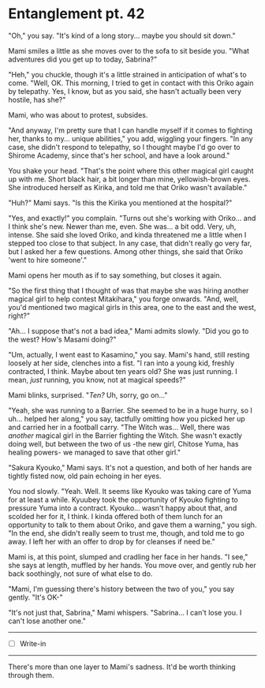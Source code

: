# Entanglement pt. 42

"Oh," you say. "It's kind of a long story... maybe you should sit down."

Mami smiles a little as she moves over to the sofa to sit beside you. "What adventures did you get up to today, Sabrina?"

"Heh," you chuckle, though it's a little strained in anticipation of what's to come. "Well, OK. This morning, I tried to get in contact with this Oriko again by telepathy. Yes, I know, but as you said, she hasn't actually been very hostile, has she?"

Mami, who was about to protest, subsides.

"And anyway, I'm pretty sure that I can handle myself if it comes to fighting her, thanks to my... unique abilities," you add, wiggling your fingers. "In any case, she didn't respond to telepathy, so I thought maybe I'd go over to Shirome Academy, since that's her school, and have a look around."

You shake your head. "That's the point where this other magical girl caught up with me. Short black hair, a bit longer than mine, yellowish-brown eyes. She introduced herself as Kirika, and told me that Oriko wasn't available."

"Huh?" Mami says. "Is this the Kirika you mentioned at the hospital?"

"Yes, and exactly!" you complain. "Turns out she's working with Oriko... and I think she's new. Newer than me, even. She was... a bit odd. Very, uh, intense. She said she loved Oriko, and kinda threatened me a little when I stepped too close to that subject. In any case, that didn't really go very far, but I asked her a few questions. Among other things, she said that Oriko 'went to hire someone'."

Mami opens her mouth as if to say something, but closes it again.

"So the first thing that I thought of was that maybe she was hiring another magical girl to help contest Mitakihara," you forge onwards. "And, well, you'd mentioned two magical girls in this area, one to the east and the west, right?"

"Ah... I suppose that's not a bad idea," Mami admits slowly. "Did you go to the west? How's Masami doing?"

"Um, actually, I went east to Kasamino," you say. Mami's hand, still resting loosely at her side, clenches into a fist. "I ran into a young kid, freshly contracted, I think. Maybe about ten years old? She was just running. I mean, *just* running, you know, not at magical speeds?"

Mami blinks, surprised. "*Ten?* Uh, sorry, go on..."

"Yeah, she was running to a Barrier. She seemed to be in a huge hurry, so I uh... helped her along," you say, tactfully omitting how you picked her up and carried her in a football carry. "The Witch was... Well, there was *another* magical girl in the Barrier fighting the Witch. She wasn't exactly doing well, but between the two of us -the new girl, Chitose Yuma, has healing powers- we managed to save that other girl."

"Sakura Kyouko," Mami says. It's not a question, and both of her hands are tightly fisted now, old pain echoing in her eyes.

You nod slowly. "Yeah. Well. It seems like Kyouko was taking care of Yuma for at least a while. Kyuubey took the opportunity of Kyouko fighting to pressure Yuma into a contract. Kyouko... wasn't happy about that, and scolded her for it, I think. I kinda offered both of them lunch for an opportunity to talk to them about Oriko, and gave them a warning," you sigh. "In the end, she didn't really seem to trust me, though, and told me to go away. I left her with an offer to drop by for cleanses if need be."

Mami is, at this point, slumped and cradling her face in her hands. "I see," she says at length, muffled by her hands. You move over, and gently rub her back soothingly, not sure of what else to do.

"Mami, I'm guessing there's history between the two of you," you say gently. "It's OK-"

"It's not just that, Sabrina," Mami whispers. "Sabrina... I can't lose you. I can't lose another one."

---

- [ ] Write-in

---

There's more than one layer to Mami's sadness. It'd be worth thinking through them.
